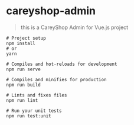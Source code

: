# careyshop-admin

> this is a CareyShop Admin for Vue.js project

```
# Project setup
npm install
# or
yarn

# Compiles and hot-reloads for development
npm run serve

# Compiles and minifies for production
npm run build

# Lints and fixes files
npm run lint

# Run your unit tests
npm run test:unit
```
